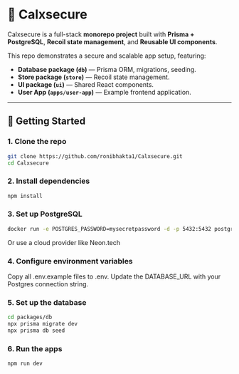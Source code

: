 # 🔐 Calxsecure

Calxsecure is a full-stack **monorepo project** built with **Prisma + PostgreSQL**, **Recoil state management**, and **Reusable UI components**.

This repo demonstrates a secure and scalable app setup, featuring:

- **Database package (`db`)** — Prisma ORM, migrations, seeding.  
- **Store package (`store`)** — Recoil state management.  
- **UI package (`ui`)** — Shared React components.  
- **User App (`apps/user-app`)** — Example frontend application.  

---

## 🚀 Getting Started

### 1. Clone the repo
```bash
git clone https://github.com/ronibhakta1/Calxsecure.git
cd Calxsecure
```
### 2. Install dependencies
```bash
npm install
```

### 3. Set up PostgreSQL
```bash
docker run -e POSTGRES_PASSWORD=mysecretpassword -d -p 5432:5432 postgres
```
Or use a cloud provider like Neon.tech

### 4. Configure environment variables
Copy all .env.example files to .env.
Update the DATABASE_URL with your Postgres connection string.

### 5. Set up the database
```bash
cd packages/db
npx prisma migrate dev
npx prisma db seed
```

### 6. Run the apps
```bash
npm run dev
```

